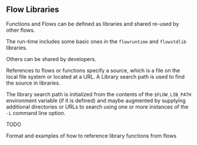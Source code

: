 ## Flow Libraries
Functions and Flows can be defined as libraries and shared re-used by other flows.

The run-time includes some basic ones in the `flowruntime` and `flowstdlib` libraries.

Others can be shared by developers.

References to flows or functions specify a source, which is a file on the local file system or located at a URL. 
A Library search path is used to find the source in libraries.

The library search path is initialized from the contents of the `$FLOW_LIB_PATH` environment variable (if it is defined) 
and maybe augmented by supplying additional directories or URLs to search using one or more instances of 
the `-L` command line option.

TODO

Format and examples of how to reference library functions from flows